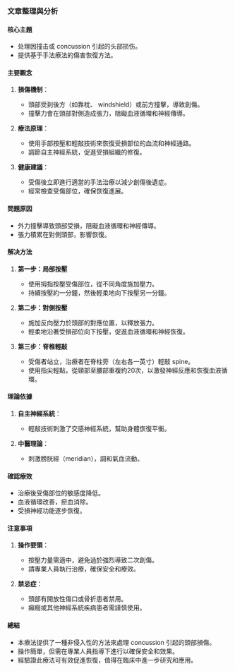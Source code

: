 ### 文章整理與分析

#### 核心主題
- 处理因撞击或 concussion 引起的头部损伤。
- 提供基于手法療法的傷害恢復方法。

#### 主要觀念
1. **損傷機制**：
   - 頭部受到後方（如靠枕、 windshield）或前方撞擊，導致創傷。
   - 撞擊力會在頭部對側造成張力，阻礙血液循環和神經傳導。

2. **療法原理**：
   - 使用手部按壓和輕敲技術來恢復受損部位的血流和神經通路。
   - 調節自主神經系統，促進受損組織的修復。

3. **健康建議**：
   - 受傷後立即進行適當的手法治療以減少創傷後遺症。
   - 經常檢查受傷部位，確保恢復進展。

#### 問題原因
- 外力撞擊導致頭部受損，阻礙血液循環和神經傳導。
- 張力積累在對側頭部，影響恢復。

#### 解决方法
1. **第一步：局部按壓**
   - 使用拇指按壓受傷部位，從不同角度施加壓力。
   - 持續按壓約一分鐘，然後輕柔地向下按壓另一分鐘。

2. **第二步：對側按壓**
   - 施加反向壓力於頭部的對應位置，以釋放張力。
   - 輕柔地沿著受損部位向下按壓，促進血液循環和神經恢復。

3. **第三步：脊椎輕敲**
   - 受傷者站立，治療者在脊柱旁（左右各一英寸）輕敲 spine。
   - 使用指尖輕點，從頸部至腰部重複約20次，以激發神經反應和恢復血液循環。

#### 理論依據
1. **自主神經系統**：
   - 輕敲技術刺激了交感神經系統，幫助身體恢復平衡。
   
2. **中醫理論**：
   - 刺激膀胱經（meridian），調和氣血流動。

#### 確認療效
- 治療後受傷部位的敏感度降低。
- 血液循環改善，瘀血消除。
- 受損神經功能逐步恢復。

#### 注意事項
1. **操作要領**：
   - 按壓力量需適中，避免過於強烈導致二次創傷。
   - 請專業人員執行治療，確保安全和療效。

2. **禁忌症**：
   - 頭部有開放性傷口或骨折患者禁用。
   - 癲癇或其他神經系統疾病患者需謹慎使用。

#### 總結
- 本療法提供了一種非侵入性的方法來處理 concussion 引起的頭部損傷。
- 操作簡單，但需在專業人員指導下進行以確保安全和效果。
- 經驗證此療法可有效促進恢復，值得在臨床中進一步研究和應用。